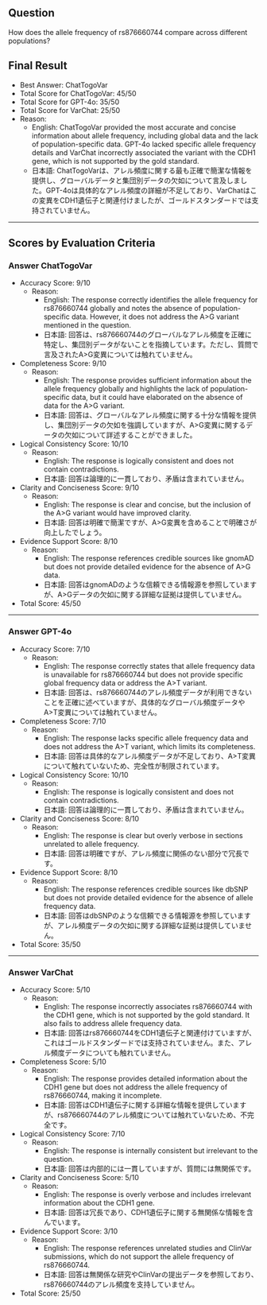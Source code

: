 ## Question

How does the allele frequency of rs876660744 compare across different populations?

## Final Result

- Best Answer: ChatTogoVar
- Total Score for ChatTogoVar: 45/50
- Total Score for GPT-4o: 35/50
- Total Score for VarChat: 25/50
- Reason:
  - English: ChatTogoVar provided the most accurate and concise information about allele frequency, including global data and the lack of population-specific data. GPT-4o lacked specific allele frequency details and VarChat incorrectly associated the variant with the CDH1 gene, which is not supported by the gold standard.
  - 日本語: ChatTogoVarは、アレル頻度に関する最も正確で簡潔な情報を提供し、グローバルデータと集団別データの欠如について言及しました。GPT-4oは具体的なアレル頻度の詳細が不足しており、VarChatはこの変異をCDH1遺伝子と関連付けましたが、ゴールドスタンダードでは支持されていません。

---

## Scores by Evaluation Criteria

### Answer ChatTogoVar
- Accuracy Score: 9/10
  - Reason: 
    - English: The response correctly identifies the allele frequency for rs876660744 globally and notes the absence of population-specific data. However, it does not address the A>G variant mentioned in the question.
    - 日本語: 回答は、rs876660744のグローバルなアレル頻度を正確に特定し、集団別データがないことを指摘しています。ただし、質問で言及されたA>G変異については触れていません。
- Completeness Score: 9/10
  - Reason: 
    - English: The response provides sufficient information about the allele frequency globally and highlights the lack of population-specific data, but it could have elaborated on the absence of data for the A>G variant.
    - 日本語: 回答は、グローバルなアレル頻度に関する十分な情報を提供し、集団別データの欠如を強調していますが、A>G変異に関するデータの欠如について詳述することができました。
- Logical Consistency Score: 10/10
  - Reason: 
    - English: The response is logically consistent and does not contain contradictions.
    - 日本語: 回答は論理的に一貫しており、矛盾は含まれていません。
- Clarity and Conciseness Score: 9/10
  - Reason: 
    - English: The response is clear and concise, but the inclusion of the A>G variant would have improved clarity.
    - 日本語: 回答は明確で簡潔ですが、A>G変異を含めることで明確さが向上したでしょう。
- Evidence Support Score: 8/10
  - Reason: 
    - English: The response references credible sources like gnomAD but does not provide detailed evidence for the absence of A>G data.
    - 日本語: 回答はgnomADのような信頼できる情報源を参照していますが、A>Gデータの欠如に関する詳細な証拠は提供していません。
- Total Score: 45/50

---

### Answer GPT-4o
- Accuracy Score: 7/10
  - Reason: 
    - English: The response correctly states that allele frequency data is unavailable for rs876660744 but does not provide specific global frequency data or address the A>T variant.
    - 日本語: 回答は、rs876660744のアレル頻度データが利用できないことを正確に述べていますが、具体的なグローバル頻度データやA>T変異については触れていません。
- Completeness Score: 7/10
  - Reason: 
    - English: The response lacks specific allele frequency data and does not address the A>T variant, which limits its completeness.
    - 日本語: 回答は具体的なアレル頻度データが不足しており、A>T変異について触れていないため、完全性が制限されています。
- Logical Consistency Score: 10/10
  - Reason: 
    - English: The response is logically consistent and does not contain contradictions.
    - 日本語: 回答は論理的に一貫しており、矛盾は含まれていません。
- Clarity and Conciseness Score: 8/10
  - Reason: 
    - English: The response is clear but overly verbose in sections unrelated to allele frequency.
    - 日本語: 回答は明確ですが、アレル頻度に関係のない部分で冗長です。
- Evidence Support Score: 8/10
  - Reason: 
    - English: The response references credible sources like dbSNP but does not provide detailed evidence for the absence of allele frequency data.
    - 日本語: 回答はdbSNPのような信頼できる情報源を参照していますが、アレル頻度データの欠如に関する詳細な証拠は提供していません。
- Total Score: 35/50

---

### Answer VarChat
- Accuracy Score: 5/10
  - Reason: 
    - English: The response incorrectly associates rs876660744 with the CDH1 gene, which is not supported by the gold standard. It also fails to address allele frequency data.
    - 日本語: 回答はrs876660744をCDH1遺伝子と関連付けていますが、これはゴールドスタンダードでは支持されていません。また、アレル頻度データについても触れていません。
- Completeness Score: 5/10
  - Reason: 
    - English: The response provides detailed information about the CDH1 gene but does not address the allele frequency of rs876660744, making it incomplete.
    - 日本語: 回答はCDH1遺伝子に関する詳細な情報を提供していますが、rs876660744のアレル頻度については触れていないため、不完全です。
- Logical Consistency Score: 7/10
  - Reason: 
    - English: The response is internally consistent but irrelevant to the question.
    - 日本語: 回答は内部的には一貫していますが、質問には無関係です。
- Clarity and Conciseness Score: 5/10
  - Reason: 
    - English: The response is overly verbose and includes irrelevant information about the CDH1 gene.
    - 日本語: 回答は冗長であり、CDH1遺伝子に関する無関係な情報を含んでいます。
- Evidence Support Score: 3/10
  - Reason: 
    - English: The response references unrelated studies and ClinVar submissions, which do not support the allele frequency of rs876660744.
    - 日本語: 回答は無関係な研究やClinVarの提出データを参照しており、rs876660744のアレル頻度を支持していません。
- Total Score: 25/50